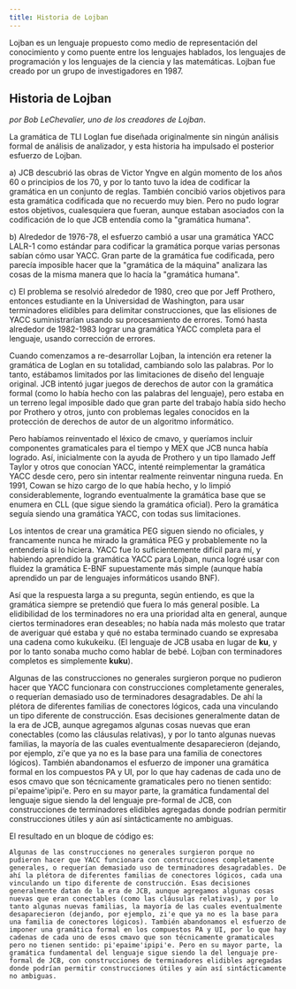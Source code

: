 ```yaml
---
title: Historia de Lojban
---
```


<div class="lojbo simple_blockquotes"></div>

Lojban es un lenguaje propuesto como medio de representación del conocimiento y como puente entre los lenguajes hablados, los lenguajes de programación y los lenguajes de la ciencia y las matemáticas.
Lojban fue creado por un grupo de investigadores en 1987.

## Historia de Lojban

_por Bob LeChevalier, uno de los creadores de Lojban_.

La gramática de TLI Loglan fue diseñada originalmente sin ningún análisis formal de análisis de analizador, y esta historia ha impulsado el posterior esfuerzo de Lojban.

a) JCB descubrió las obras de Victor Yngve en algún momento de los años 60 o principios de los 70, y por lo tanto tuvo la idea de codificar la gramática en un conjunto de reglas. También concibió varios objetivos para esta gramática codificada que no recuerdo muy bien. Pero no pudo lograr estos objetivos, cualesquiera que fueran, aunque estaban asociados con la codificación de lo que JCB entendía como la "gramática humana".

b) Alrededor de 1976-78, el esfuerzo cambió a usar una gramática YACC LALR-1 como estándar para codificar la gramática porque varias personas sabían cómo usar YACC. Gran parte de la gramática fue codificada, pero parecía imposible hacer que la "gramática de la máquina" analizara las cosas de la misma manera que lo hacía la "gramática humana".

c) El problema se resolvió alrededor de 1980, creo que por Jeff Prothero, entonces estudiante en la Universidad de Washington, para usar terminadores elidibles para delimitar construcciones, que las elisiones de YACC suministrarían usando su procesamiento de errores. Tomó hasta alrededor de 1982-1983 lograr una gramática YACC completa para el lenguaje, usando corrección de errores.

Cuando comenzamos a re-desarrollar Lojban, la intención era retener la gramática de Loglan en su totalidad, cambiando solo las palabras. Por lo tanto, estábamos limitados por las limitaciones de diseño del lenguaje original. JCB intentó jugar juegos de derechos de autor con la gramática formal (como lo había hecho con las palabras del lenguaje), pero estaba en un terreno legal imposible dado que gran parte del trabajo había sido hecho por Prothero y otros, junto con problemas legales conocidos en la protección de derechos de autor de un algoritmo informático.

Pero habíamos reinventado el léxico de cmavo, y queríamos incluir componentes gramaticales para el tiempo y MEX que JCB nunca había logrado. Así, inicialmente con la ayuda de Prothero y un tipo llamado Jeff Taylor y otros que conocían YACC, intenté reimplementar la gramática YACC desde cero, pero sin intentar realmente reinventar ninguna rueda. En 1991, Cowan se hizo cargo de lo que había hecho, y lo limpió considerablemente, logrando eventualmente la gramática base que se enumera en CLL (que sigue siendo la gramática oficial). Pero la gramática seguía siendo una gramática YACC, con todas sus limitaciones.

Los intentos de crear una gramática PEG siguen siendo no oficiales, y francamente nunca he mirado la gramática PEG y probablemente no la entendería si lo hiciera. YACC fue lo suficientemente difícil para mí, y habiendo aprendido la gramática YACC para Lojban, nunca logré usar con fluidez la gramática E-BNF supuestamente más simple (aunque había aprendido un par de lenguajes informáticos usando BNF).

Así que la respuesta larga a su pregunta, según entiendo, es que la gramática siempre se pretendió que fuera lo más general posible. La elidibilidad de los terminadores no era una prioridad alta en general, aunque ciertos terminadores eran deseables; no había nada más molesto que tratar de averiguar qué estaba y qué no estaba terminado cuando se expresaba una cadena como kukukeiku. (El lenguaje de JCB usaba <gu> en lugar de **ku**, y por lo tanto sonaba mucho como hablar de bebé. Lojban con terminadores completos es simplemente **kuku**).

Algunas de las construcciones no generales surgieron porque no pudieron hacer que YACC funcionara con construcciones completamente generales, o requerían demasiado uso de terminadores desagradables. De ahí la plétora de diferentes familias de conectores lógicos, cada una vinculando un tipo diferente de construcción. Esas decisiones generalmente datan de la era de JCB, aunque agregamos algunas cosas nuevas que eran conectables (como las cláusulas relativas), y por lo tanto algunas nuevas familias, la mayoría de las cuales eventualmente desaparecieron (dejando, por ejemplo, zi'e que ya no es la base para una familia de conectores lógicos). También abandonamos el esfuerzo de imponer una gramática formal en los compuestos PA y UI, por lo que hay cadenas de cada uno de esos cmavo que son técnicamente gramaticales pero no tienen sentido: pi'epaime'ipipi'e. Pero en su mayor parte, la gramática fundamental del lenguaje sigue siendo la del lenguaje pre-formal de JCB, con construcciones de terminadores elidibles agregadas donde podrían permitir construcciones útiles y aún así sintácticamente no ambiguas. 

El resultado en un bloque de código es:

```
Algunas de las construcciones no generales surgieron porque no pudieron hacer que YACC funcionara con construcciones completamente generales, o requerían demasiado uso de terminadores desagradables. De ahí la plétora de diferentes familias de conectores lógicos, cada una vinculando un tipo diferente de construcción. Esas decisiones generalmente datan de la era de JCB, aunque agregamos algunas cosas nuevas que eran conectables (como las cláusulas relativas), y por lo tanto algunas nuevas familias, la mayoría de las cuales eventualmente desaparecieron (dejando, por ejemplo, zi'e que ya no es la base para una familia de conectores lógicos). También abandonamos el esfuerzo de imponer una gramática formal en los compuestos PA y UI, por lo que hay cadenas de cada uno de esos cmavo que son técnicamente gramaticales pero no tienen sentido: pi'epaime'ipipi'e. Pero en su mayor parte, la gramática fundamental del lenguaje sigue siendo la del lenguaje pre-formal de JCB, con construcciones de terminadores elidibles agregadas donde podrían permitir construcciones útiles y aún así sintácticamente no ambiguas.